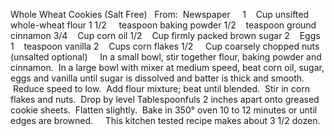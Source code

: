 Whole Wheat Cookies (Salt Free)
 
From:  Newspaper
 
 
1    Cup unsifted whole-wheat flour
1 1/2     teaspoon baking powder
1/2    teaspoon ground cinnamon
3/4    Cup corn oil
1/2    Cup firmly packed brown sugar
2    Eggs
1    teaspoon vanilla
2    Cups corn flakes
1/2     Cup coarsely chopped nuts (unsalted optional)
 
 
In a small bowl, stir together flour, baking powder and cinnamon.  In a large bowl with mixer at medium speed, beat corn oil, sugar, eggs and vanilla until sugar is dissolved and batter is thick and smooth.  Reduce speed to low.  Add flour mixture; beat until blended.  Stir in corn flakes and nuts.  Drop by level Tablespoonfuls 2 inches apart onto greased cookie sheets.  Flatten slightly.  Bake in 350° oven 10 to 12 minutes or until edges are browned.  
 
This kitchen tested recipe makes about 3 1/2 dozen.
 
